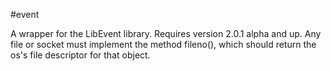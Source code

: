 #event

A wrapper for the LibEvent library. Requires version 2.0.1 alpha and up. Any file or socket must implement the method fileno(), which should return the os's file descriptor for that object.
